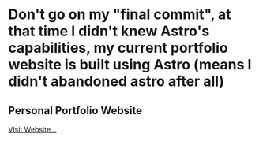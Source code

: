 # Don't go on my "final commit", at that time I didn't knew Astro's capabilities, my current portfolio website is built using Astro (means I didn't abandoned astro after all)

## Personal Portfolio Website

[Visit Website...](https://kruz.me)
